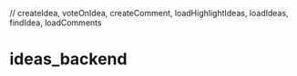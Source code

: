 // createIdea, voteOnIdea, createComment, loadHighlightIdeas, loadIdeas, findIdea, loadComments
# ideas_backend
